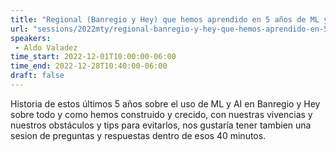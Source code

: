 ```yaml
---
title: "Regional (Banregio y Hey) que hemos aprendido en 5 años de ML y AI"
url: "sessions/2022mty/regional-banregio-y-hey-que-hemos-aprendido-en-5-anos-de-ml-y-ai"
speakers:
 - Aldo Valadez
time_start: 2022-12-01T10:00:00-06:00
time_end: 2022-12-28T10:40:00-06:00
draft: false
---
```


Historia de estos últimos 5 años sobre el uso de ML y AI en Banregio y Hey sobre todo y como hemos construido y crecido, con nuestras vivencias y nuestros obstáculos y tips para evitarlos, nos gustaría tener tambien una sesion de preguntas y respuestas dentro de esos 40 minutos.